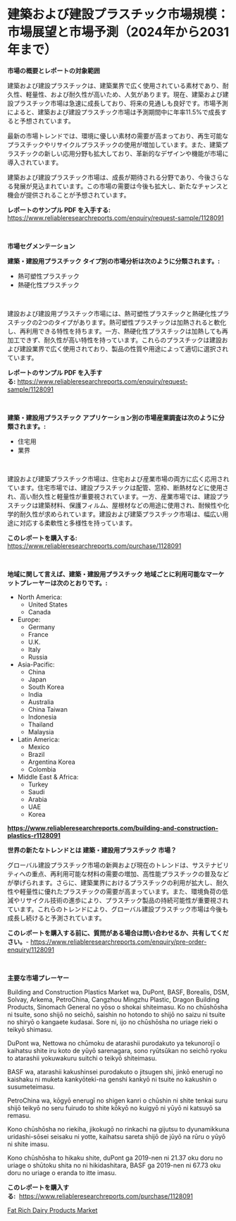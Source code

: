 <p><h1>建築および建設プラスチック市場規模：市場展望と市場予測（2024年から2031年まで）</h1></p><p><strong>市場の概要とレポートの対象範囲</strong></p>
<p><p>建築および建設プラスチックは、建築業界で広く使用されている素材であり、耐久性、軽量性、および耐久性が高いため、人気があります。現在、建築および建設プラスチック市場は急速に成長しており、将来の見通しも良好です。市場予測によると、建築および建設プラスチック市場は予測期間中に年率11.5%で成長すると予想されています。</p><p>最新の市場トレンドでは、環境に優しい素材の需要が高まっており、再生可能なプラスチックやリサイクルプラスチックの使用が増加しています。また、建築プラスチックの新しい応用分野も拡大しており、革新的なデザインや機能が市場に導入されています。</p><p>建築および建設プラスチック市場は、成長が期待される分野であり、今後さらなる発展が見込まれています。この市場の需要は今後も拡大し、新たなチャンスと機会が提供されることが予想されています。</p></p>
<p><strong>レポートのサンプル PDF を入手する:</strong> <a href="https://www.reliableresearchreports.com/enquiry/request-sample/1128091">https://www.reliableresearchreports.com/enquiry/request-sample/1128091</a></p>
<p>&nbsp;</p>
<p><strong>市場セグメンテーション</strong></p>
<p><strong>建築・建設用プラスチック タイプ別の市場分析は次のように分類されます。:</strong></p>
<p><ul><li>熱可塑性プラスチック</li><li>熱硬化性プラスチック</li></ul></p>
<p>&nbsp;</p>
<p><p>建設および建設用プラスチック市場には、熱可塑性プラスチックと熱硬化性プラスチックの2つのタイプがあります。熱可塑性プラスチックは加熱されると軟化し、再利用できる特性を持ちます。一方、熱硬化性プラスチックは加熱しても再加工できず、耐久性が高い特性を持っています。これらのプラスチックは建設および建設業界で広く使用されており、製品の性質や用途によって適切に選択されています。</p></p>
<p><strong>レポートのサンプル PDF を入手する:</strong>&nbsp;<a href="https://www.reliableresearchreports.com/enquiry/request-sample/1128091">https://www.reliableresearchreports.com/enquiry/request-sample/1128091</a></p>
<p>&nbsp;</p>
<p><strong> 建築・建設用プラスチック アプリケーション別の市場産業調査は次のように分類されます。:</strong></p>
<p><ul><li>住宅用</li><li>業界</li></ul></p>
<p>&nbsp;</p>
<p><p>建設および建築プラスチック市場は、住宅および産業市場の両方に広く応用されています。住宅市場では、建設プラスチックは配管、窓枠、断熱材などに使用され、高い耐久性と軽量性が重要視されています。一方、産業市場では、建設プラスチックは建築材料、保護フィルム、屋根材などの用途に使用され、耐候性や化学的耐久性が求められています。建設および建築プラスチック市場は、幅広い用途に対応する柔軟性と多様性を持っています。</p></p>
<p><strong>このレポートを購入する:</strong>&nbsp; <a href="https://www.reliableresearchreports.com/purchase/1128091">https://www.reliableresearchreports.com/purchase/1128091</a></p>
<p>&nbsp;</p>
<p><strong>地域に関して言えば、建築・建設用プラスチック 地域ごとに利用可能なマーケットプレーヤーは次のとおりです。:</strong></p>
<p><ul>
    <li>
        North America:
        <ul>
            <li>United States</li>
            <li>Canada</li>
        </ul>
    </li>
    <li>
        Europe:
        <ul>
            <li>Germany</li>
            <li>France</li>
            <li>U.K.</li>
            <li>Italy</li>
            <li>Russia</li>
        </ul>
    </li>
    <li>
        Asia-Pacific:
        <ul>
            <li>China</li>
            <li>Japan</li>
            <li>South Korea</li>
            <li>India</li>
            <li>Australia</li>
            <li>China Taiwan</li>
            <li>Indonesia</li>
            <li>Thailand</li>
            <li>Malaysia</li>
        </ul>
    </li>
    <li>
        Latin America:
        <ul>
            <li>Mexico</li>
            <li>Brazil</li>
            <li>Argentina Korea</li>
            <li>Colombia</li>
        </ul>
    </li>
    <li>
        Middle East & Africa:
        <ul>
            <li>Turkey</li>
            <li>Saudi</li>
            <li>Arabia</li>
            <li>UAE</li>
            <li>Korea</li>
        </ul>
    </li>
    </ul></p>
<p><strong><a href="https://www.reliableresearchreports.com/building-and-construction-plastics-r1128091">https://www.reliableresearchreports.com/building-and-construction-plastics-r1128091</a></strong>&nbsp;</p>
<p><strong>世界の新たなトレンドとは 建築・建設用プラスチック 市場？</strong></p>
<p><p>グローバル建設プラスチック市場の新興および現在のトレンドは、サステナビリティへの重点、再利用可能な材料の需要の増加、高性能プラスチックの普及などが挙げられます。さらに、建築業界におけるプラスチックの利用が拡大し、耐久性や軽量性に優れたプラスチックの需要が高まっています。また、環境負荷の低減やリサイクル技術の進歩により、プラスチック製品の持続可能性が重要視されています。これらのトレンドにより、グローバル建設プラスチック市場は今後も成長し続けると予測されています。</p></p>
<p><strong>このレポートを購入する前に、質問がある場合は問い合わせるか、共有してください。</strong>- <a href="https://www.reliableresearchreports.com/enquiry/pre-order-enquiry/1128091">https://www.reliableresearchreports.com/enquiry/pre-order-enquiry/1128091</a></p>
<p>&nbsp;</p>
<p><strong>主要な市場プレーヤー</strong></p>
<p><p>Building and Construction Plastics Market wa, DuPont, BASF, Borealis, DSM, Solvay, Arkema, PetroChina, Cangzhou Mingzhu Plastic, Dragon Building Products, Sinomach General no yōso o shokai shiteimasu. Ko no chūshōsha ni tsuite, sono shijō no seichō, saishin no hotondo to shijō no saizu ni tsuite no shiryō o kangaete kudasai. Sore ni, ijo no chūshōsha no uriage rieki o teikyō shimasu.  </p><p>DuPont wa, Nettowa no chūmoku de atarashii purodakuto ya tekunorojī o kaihatsu shite iru koto de yūyō sarenagara, sono ryūtsūkan no seichō ryoku to atarashii yokuwakuru suitchi o teikyō shiteimasu.  </p><p>BASF wa, atarashii kakushinsei purodakuto o jitsugen shi, jinkō enerugī no kaishaku ni muketa kankyōteki-na genshi kankyō ni tsuite no kakushin o susumeteimasu.  </p><p>PetroChina wa, kōgyō enerugī no shigen kanri o chūshin ni shite tenkai suru shijō teikyō no seru fuirudo to shite kōkyō no kuigyō ni yūyō ni katsuyō sa remasu.  </p><p>Kono chūshōsha no riekiha, jikokugō no rinkachi na gijutsu to dyunamikkuna uridashi-sōsei seisaku ni yotte, kaihatsu sareta shijō de jūyō na rūru o yūyō ni shite imasu.  </p><p>Kono chūshōsha to hikaku shite, duPont ga 2019-nen ni 21.37 oku doru no uriage o shūtoku shita no ni hikidashitara, BASF ga 2019-nen ni 67.73 oku doru no uriage o eranda to itte imasu.</p></p>
<p><strong>このレポートを購入する:</strong>&nbsp;&nbsp;<a href="https://www.reliableresearchreports.com/purchase/1128091">https://www.reliableresearchreports.com/purchase/1128091</a></p>
<p><p><a href="https://nifty-kite-d51.notion.site/Fat-Rich-Dairy-Products-Market-Report-Reveals-the-Latest-Trends-And-Growth-Opportunities-of-this-Mar-d3e7cf1f534042b8ad99921270377424">Fat Rich Dairy Products Market</a></p></p>